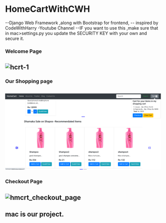  # HomeCartWithCWH
 --Django Web Framework ,along with Bootstrap for frontend,
 -- inspired by CodeWithHarry -Youtube Channel
 --IF you want to use this ,make sure that in mac>settings.py you update the SECURITY KEY with your own and secure it.
### Welcome Page
![hcrt-1](https://github.com/ananty1/HomeCartWithCWH/assets/105732693/dc727c5f-dcd4-47c9-80ef-49cd135f4590)
-------------------------------------------------------------
### Our Shopping page
![Alt text](main_page.png)
-------------------------------------------------------------
### Checkout Page
![hmcrt_checkout_page](https://github.com/ananty1/HomeCartWithCWH/assets/105732693/7eecb65b-842a-42ab-8379-76062eb2949d)
-------------------------------------------------------------

## mac is our project.



